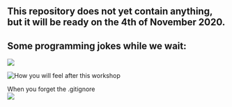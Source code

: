 
## This repository does not yet contain anything, but it will be ready on the 4th of November 2020.

## Some programming jokes while we wait:
![](https://pbs.twimg.com/media/EYEWojiWkAATNY9?format=png&name=small)

![How you will feel after this workshop](https://pbs.twimg.com/media/EZ2BmklXsAAdp8F?format=png&name=900x900)

When you forget the .gitignore  
![](https://pbs.twimg.com/media/EZnN-TnWoAU2pnk?format=jpg&name=900x900)

